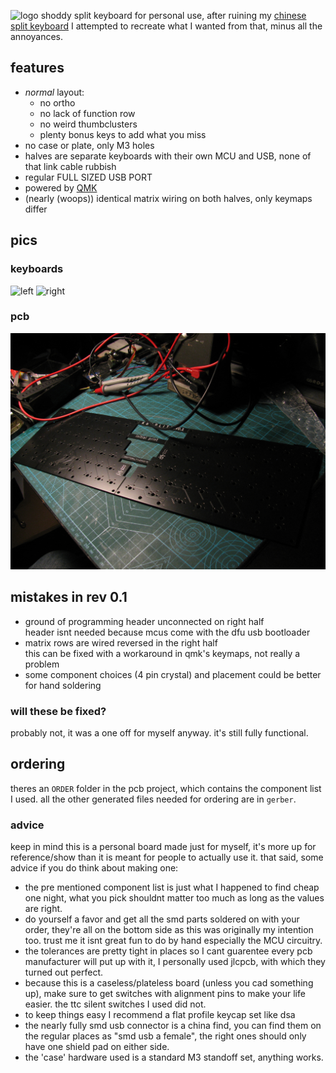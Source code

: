 ![logo](logo.png)
shoddy split keyboard for personal use, after ruining my [chinese split keyboard](http://xahlee.info/kbd/ly092_mini_keyboard.html) I attempted to recreate what I wanted from that, minus all the annoyances.

## features
-  *normal* layout: 
	- no ortho
	- no lack of function row
	- no weird thumbclusters
	- plenty bonus keys to add what you miss
- no case or plate, only M3 holes
- halves are separate keyboards with their own MCU and USB, none of that link cable rubbish 
- regular FULL SIZED USB PORT
- powered by [QMK](https://github.com/qmk/qmk_firmware)
- (nearly (woops)) identical matrix wiring on both halves, only keymaps differ

## pics
### keyboards
![left](k8split_left.png)
![right](k8split_right.png)
### pcb 
![board](k8split_board.jpg)

## mistakes in rev 0.1
- ground of programming header unconnected on right half \
header isnt needed because mcus come with the dfu usb bootloader
- matrix rows are wired reversed in the right half \
this can be fixed with a workaround in qmk's keymaps, not really a problem
- some component choices (4 pin crystal) and placement could be better for hand soldering

### will these be fixed?
probably not, it was a one off for myself anyway. it's still fully functional.

## ordering
theres an `ORDER` folder in the pcb project, which contains the component list I used. all the other generated files needed for ordering are in `gerber`.

### advice
keep in mind this is a personal board made just for myself, it's more up for reference/show than it is meant for people to actually use it. that said, some advice if you do think about making one:
- the pre mentioned component list is just what I happened to find cheap one night, what you pick shouldnt matter too much as long as the values are right.
- do yourself a favor and get all the smd parts soldered on with your order, they're all on the bottom side as this was originally my intention too. trust me it isnt great fun to do by hand especially the MCU circuitry.
- the tolerances are pretty tight in places so I cant guarentee every pcb manufacturer will put up with it, I personally used jlcpcb, with which they turned out perfect. 
- because this is a caseless/plateless board (unless you cad something up), make sure to get switches with alignment pins to make your life easier. the ttc silent switches I used did not.
- to keep things easy I recommend a flat profile keycap set like dsa
- the nearly fully smd usb connector is a china find, you can find them on the regular places as "smd usb a female", the right ones should only have one shield pad on either side.
- the 'case' hardware used is a standard M3 standoff set, anything works.
